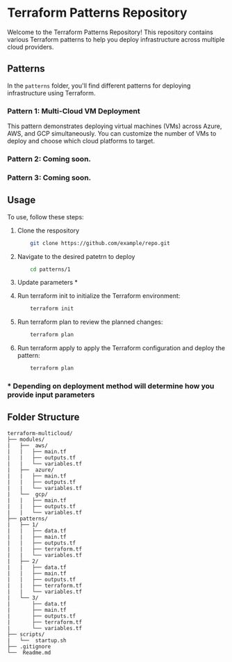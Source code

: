 # Terraform Patterns Repository

Welcome to the Terraform Patterns Repository! This repository contains various Terraform patterns to help you deploy infrastructure across multiple cloud providers.

## Patterns

In the `patterns` folder, you'll find different patterns for deploying infrastructure using Terraform.

### Pattern 1: Multi-Cloud VM Deployment

This pattern demonstrates deploying virtual machines (VMs) across Azure, AWS, and GCP simultaneously. You can customize the number of VMs to deploy and choose which cloud platforms to target.

### Pattern 2: Coming soon.
### Pattern 3: Coming soon.

## Usage

To use, follow these steps:

1. Clone the respository 
    ```bash
        git clone https://github.com/example/repo.git
    ```
2. Navigate to the desired patetrn to deploy
    ```bash
        cd patterns/1
    ```
3. Update parameters
    *

4. Run terraform init to initialize the Terraform environment:
    ```bash
        terraform init
    ```
5. Run terraform plan to review the planned changes:
    ```bash
        terraform plan
    ```
6. Run terraform apply to apply the Terraform configuration and deploy the pattern:
    ```bash
        terraform plan
    ```

### * Depending on deployment method will determine how you provide input parameters


## Folder Structure
```
terraform-multicloud/  
├── modules/  
|   ├──  aws/  
|   |   ├── main.tf  
|   |   ├── outputs.tf  
|   |   └── variables.tf    
|   ├──  azure/  
|   |   ├── main.tf  
|   |   ├── outputs.tf  
|   |   └── variables.tf    
|   └──  gcp/  
|   |   ├── main.tf  
|   |   ├── outputs.tf  
|   |   └── variables.tf    
├── patterns/    
|   ├── 1/  
|   |   ├── data.tf  
|   |   ├── main.tf  
|   |   ├── outputs.tf  
|   |   ├── terraform.tf  
|   |   └── variables.tf    
|   ├── 2/
|   |   ├── data.tf
|   |   ├── main.tf
|   |   ├── outputs.tf
|   |   ├── terraform.tf
|   |   └── variables.tf
|   └── 3/
|       ├── data.tf
|       ├── main.tf
|       ├── outputs.tf
|       ├── terraform.tf
|       └── variables.tf
├── scripts/
|   └──  startup.sh
├── .gitignore
└──  Readme.md
```
